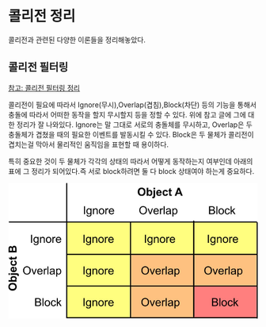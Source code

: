 # 콜리전 정리

콜리전과 관련된 다양한 이론들을 정리해놓았다.

## 콜리전 필터링

[참고: 콜리전 필터링 정리](https://www.unrealengine.com/en-US/blog/collision-filtering)

콜리전이 필요에 따라서 Ignore(무시),Overlap(겹침),Block(차단) 등의 기능을 통해서 충돌에 따라서 어떠한 동작을 할지 무시할지 등을 정할 수 있다. 위에 참고 글에 그에 대한 정리가 잘 나와있다. Ignore는 말 그대로 서로의 충돌체를 무시하고, Overlap은 두 충돌체가 겹쳤을 때의 필요한 이벤트를 발동시킬 수 있다. Block은 두 물체가 콜리전이 겹치는걸 막아서 물리적인 움직임을 표현할 때 용이하다.

특히 중요한 것이 두 물체가 각각의 상태의 따라서 어떻게 동작하는지 여부인데 아래의 표에 그 정리가 되어있다.즉 서로 block하려면 둘 다 block 상태여야 하는게 중요하다.

![1](/Assets/Images/Unreal/이론/콜리전%20정리/1.jpg)
